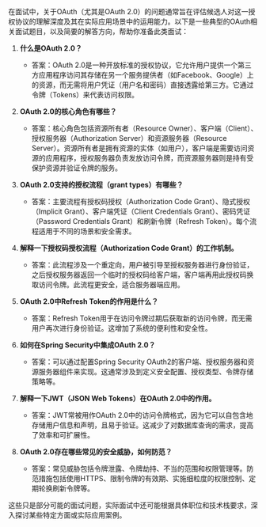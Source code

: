 在面试中，关于OAuth（尤其是OAuth 2.0）的问题通常旨在评估候选人对这一授权协议的理解深度及其在实际应用场景中的运用能力。以下是一些典型的OAuth相关面试题目，以及简要的解答方向，帮助你准备此类面试：

1. **什么是OAuth 2.0？**
   - 答案：OAuth 2.0是一种开放标准的授权协议，它允许用户提供一个第三方应用程序访问其存储在另一个服务提供者（如Facebook、Google）上的资源，而无需将用户凭证（用户名和密码）直接透露给第三方。它通过令牌（Tokens）来代表访问权限。

2. **OAuth 2.0的核心角色有哪些？**
   - 答案：核心角色包括资源所有者（Resource Owner）、客户端（Client）、授权服务器（Authorization Server）和资源服务器（Resource Server）。资源所有者是拥有资源的实体（如用户），客户端是需要访问资源的应用程序，授权服务器负责发放访问令牌，而资源服务器则是持有受保护资源并验证令牌的服务。

3. **OAuth 2.0支持的授权流程（grant types）有哪些？**
   - 答案：主要流程有授权码授权（Authorization Code Grant）、隐式授权（Implicit Grant）、客户端凭证（Client Credentials Grant）、密码凭证（Password Credentials Grant）和刷新令牌（Refresh Token）。每个流程适用于不同的场景和安全需求。

4. **解释一下授权码授权流程（Authorization Code Grant）的工作机制。**
   - 答案：此流程涉及一个重定向，用户被引导至授权服务器进行身份验证，之后授权服务器返回一个临时的授权码给客户端，客户端再用此授权码换取访问令牌。此流程更安全，适合服务器端应用。

5. **OAuth 2.0中Refresh Token的作用是什么？**
   - 答案：Refresh Token用于在访问令牌过期后获取新的访问令牌，而无需用户再次进行身份验证。这增加了系统的便利性和安全性。

6. **如何在Spring Security中集成OAuth 2.0？**
   - 答案：可以通过配置Spring Security OAuth2的客户端、授权服务器和资源服务器组件来实现。这通常涉及到定义安全配置、授权类型、令牌存储策略等。

7. **解释一下JWT（JSON Web Tokens）在OAuth 2.0中的作用。**
   - 答案：JWT常被用作OAuth 2.0中的访问令牌格式，因为它可以自包含地存储用户信息和声明，且易于验证。这减少了对数据库查询的需求，提高了效率和可扩展性。

8. **OAuth 2.0存在哪些常见的安全威胁，如何防范？**
   - 答案：常见威胁包括令牌泄露、令牌劫持、不当的范围和权限管理等。防范措施包括使用HTTPS、限制令牌的有效期、实施细粒度的权限控制、定期轮换刷新令牌等。

这些只是部分可能的面试问题，实际面试中还可能根据具体职位和技术栈要求，深入探讨某些特定方面或实际应用案例。